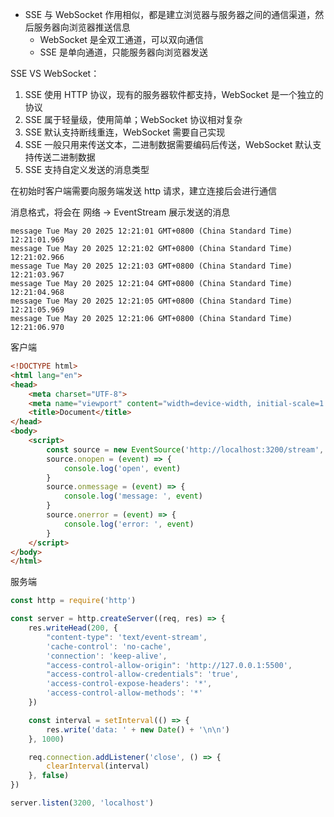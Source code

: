 - SSE 与 WebSocket 作用相似，都是建立浏览器与服务器之间的通信渠道，然后服务器向浏览器推送信息
    - WebSocket 是全双工通道，可以双向通信
    - SSE 是单向通道，只能服务器向浏览器发送

SSE VS WebSocket：

1. SSE 使用 HTTP 协议，现有的服务器软件都支持，WebSocket 是一个独立的协议
2. SSE 属于轻量级，使用简单；WebSocket 协议相对复杂
3. SSE 默认支持断线重连，WebSocket 需要自己实现
4. SSE 一般只用来传送文本，二进制数据需要编码后传送，WebSocket 默认支持传送二进制数据
5. SSE 支持自定义发送的消息类型

在初始时客户端需要向服务端发送 http 请求，建立连接后会进行通信

消息格式，将会在 网络 → EventStream 展示发送的消息

```
message	Tue May 20 2025 12:21:01 GMT+0800 (China Standard Time)	
12:21:01.969
message	Tue May 20 2025 12:21:02 GMT+0800 (China Standard Time)	
12:21:02.966
message	Tue May 20 2025 12:21:03 GMT+0800 (China Standard Time)	
12:21:03.967
message	Tue May 20 2025 12:21:04 GMT+0800 (China Standard Time)	
12:21:04.968
message	Tue May 20 2025 12:21:05 GMT+0800 (China Standard Time)	
12:21:05.969
message	Tue May 20 2025 12:21:06 GMT+0800 (China Standard Time)	
12:21:06.970
```

客户端

```html
<!DOCTYPE html>
<html lang="en">
<head>
    <meta charset="UTF-8">
    <meta name="viewport" content="width=device-width, initial-scale=1.0">
    <title>Document</title>
</head>
<body>
    <script>
        const source = new EventSource('http://localhost:3200/stream', { withCredentials: true })
        source.onopen = (event) => {
            console.log('open', event)
        }
        source.onmessage = (event) => {
            console.log('message: ', event)
        }
        source.onerror = (event) => {
            console.log('error: ', event)
        }
    </script>
</body>
</html>
```

服务端

```jsx
const http = require('http')

const server = http.createServer((req, res) => {
    res.writeHead(200, {
        "content-type": 'text/event-stream',
        'cache-control': 'no-cache',
        'connection': 'keep-alive',
        "access-control-allow-origin": 'http://127.0.0.1:5500',
        "access-control-allow-credentials": 'true',
        'access-control-expose-headers': '*',
        'access-control-allow-methods': '*'
    })

    const interval = setInterval(() => {
        res.write('data: ' + new Date() + '\n\n')
    }, 1000)

    req.connection.addListener('close', () => {
        clearInterval(interval)
    }, false)
})

server.listen(3200, 'localhost')
```